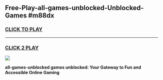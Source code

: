
## Free-Play-all-games-unblocked-Unblocked-Games #m88dx
<h3>
<a href="https://news.freeplayer.one?title=all-games-unblocked&ref=8M">CLICK TO PLAY</a></h3>
<hr>

<h3>
<a href="https://news.freeplayer.one?title=all-games-unblocked&ref=8M">CLICK 2 PLAY</a>
  
</h3>

<a href="https://news.freeplayer.one?title=all-games-unblocked&ref=8M"><img src="https://clearcache.store/games.png"></a>


**all-games-unblocked games unblocked: Your Gateway to Fun and Accessible Online Gaming**
